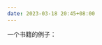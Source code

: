 ```yaml
---
date: 2023-03-18 20:45+08:00
---
```


一个书籍的例子：

<readonlylink href="https://readonlylink-books.netlify.app/rework/book.json" />
